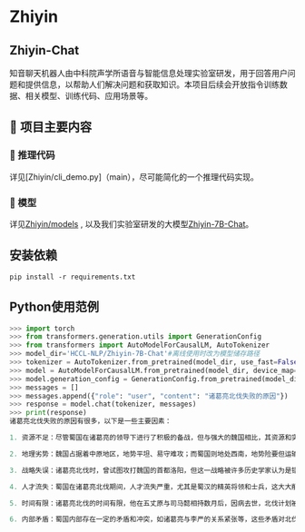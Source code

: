# Zhiyin
## Zhiyin-Chat


知音聊天机器人由中科院声学所语音与智能信息处理实验室研发，用于回答用户问题和提供信息，以帮助人们解决问题和获取知识。本项目后续会开放指令训练数据、相关模型、训练代码、应用场景等。

## 📝 项目主要内容

### 🚀 推理代码

详见[Zhiyin/cli_demo.py]（main），尽可能简化的一个推理代码实现。

### 🤖 模型

详见[Zhiyin/models](models/)
, 以及我们实验室研发的大模型[Zhiyin-7B-Chat](https://huggingface.co/HCCL-NLP/Zhiyin-7B-Chat)。

## 安装依赖
```shell
pip install -r requirements.txt
```

## Python使用范例

```python
>>> import torch
>>> from transformers.generation.utils import GenerationConfig
>>> from transformers import AutoModelForCausalLM, AutoTokenizer
>>> model_dir='HCCL-NLP/Zhiyin-7B-Chat'#离线使用时改为模型储存路径
>>> tokenizer = AutoTokenizer.from_pretrained(model_dir, use_fast=False, trust_remote_code=True)
>>> model = AutoModelForCausalLM.from_pretrained(model_dir, device_map='auto', torch_dtype=torch.bfloat16, trust_remote_code=True)
>>> model.generation_config = GenerationConfig.from_pretrained(model_dir)
>>> messages = []
>>> messages.append({"role": "user", "content": "诸葛亮北伐失败的原因"})
>>> response = model.chat(tokenizer, messages)
>>> print(response)
诸葛亮北伐失败的原因有很多，以下是一些主要因素：

1. 资源不足：尽管蜀国在诸葛亮的领导下进行了积极的备战，但与强大的魏国相比，其资源和实力仍然相差甚远。

2. 地理劣势：魏国占据着中原地区，地势平坦、易守难攻；而蜀国则地处西南，地势险要但运输困难。

3. 战略失误：诸葛亮北伐时，曾试图攻打魏国的首都洛阳，但这一战略被许多历史学家认为是错误的，因为这样会陷入敌人的腹地，难以持。

4. 人才流失：蜀国在诸葛亮北伐期间，人才流失严重，尤其是蜀汉的精英将领和士兵，这大大削弱了蜀国的实力。

5. 时间有限：诸葛亮北伐的时间有限，他在五丈原与司马懿相持数月后，因病去世，北伐计划被迫中止。

6. 内部矛盾：蜀国内部存在一定的矛盾和冲突，如诸葛亮与李严的关系紧张等，这些矛盾对北伐产生了一定的影响。
```
